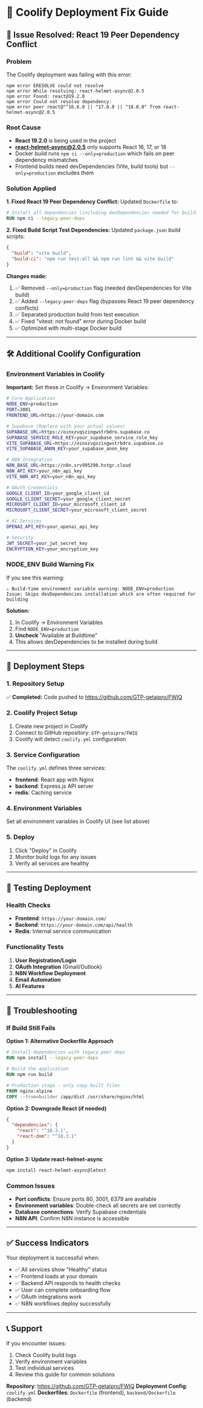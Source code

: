 # 🚀 Coolify Deployment Fix Guide

## 🚨 Issue Resolved: React 19 Peer Dependency Conflict

### **Problem**
The Coolify deployment was failing with this error:
```
npm error ERESOLVE could not resolve
npm error While resolving: react-helmet-async@2.0.5
npm error Found: react@19.2.0
npm error Could not resolve dependency:
npm error peer react@"^16.6.0 || ^17.0.0 || ^18.0.0" from react-helmet-async@2.0.5
```

### **Root Cause**
- **React 19.2.0** is being used in the project
- **react-helmet-async@2.0.5** only supports React 16, 17, or 18
- Docker build runs `npm ci --only=production` which fails on peer dependency mismatches
- Frontend builds need devDependencies (Vite, build tools) but `--only=production` excludes them

### **Solution Applied**

**1. Fixed React 19 Peer Dependency Conflict:**
Updated `Dockerfile` to:
```dockerfile
# Install all dependencies (including devDependencies needed for build)
RUN npm ci --legacy-peer-deps
```

**2. Fixed Build Script Test Dependencies:**
Updated `package.json` build scripts:
```json
{
  "build": "vite build",
  "build:ci": "npm run test:all && npm run lint && vite build"
}
```

**Changes made:**
1. ✅ Removed `--only=production` flag (needed devDependencies for Vite build)
2. ✅ Added `--legacy-peer-deps` flag (bypasses React 19 peer dependency conflicts)
3. ✅ Separated production build from test execution
4. ✅ Fixed "vitest: not found" error during Docker build
5. ✅ Optimized with multi-stage Docker build

---

## 🛠️ Additional Coolify Configuration

### **Environment Variables in Coolify**

**Important:** Set these in Coolify → Environment Variables:

```bash
# Core Application
NODE_ENV=production
PORT=3001
FRONTEND_URL=https://your-domain.com

# Supabase (Replace with your actual values)
SUPABASE_URL=https://oinxzvqszingwstrbdro.supabase.co
SUPABASE_SERVICE_ROLE_KEY=your_supabase_service_role_key
VITE_SUPABASE_URL=https://oinxzvqszingwstrbdro.supabase.co
VITE_SUPABASE_ANON_KEY=your_supabase_anon_key

# N8N Integration
N8N_BASE_URL=https://n8n.srv995290.hstgr.cloud
N8N_API_KEY=your_n8n_api_key
VITE_N8N_API_KEY=your_n8n_api_key

# OAuth Credentials
GOOGLE_CLIENT_ID=your_google_client_id
GOOGLE_CLIENT_SECRET=your_google_client_secret
MICROSOFT_CLIENT_ID=your_microsoft_client_id
MICROSOFT_CLIENT_SECRET=your_microsoft_client_secret

# AI Services
OPENAI_API_KEY=your_openai_api_key

# Security
JWT_SECRET=your_jwt_secret_key
ENCRYPTION_KEY=your_encryption_key
```

### **NODE_ENV Build Warning Fix**

If you see this warning:
```
⚠️ Build-time environment variable warning: NODE_ENV=production
Issue: Skips devDependencies installation which are often required for building
```

**Solution:**
1. In Coolify → Environment Variables
2. Find `NODE_ENV=production`
3. **Uncheck** "Available at Buildtime"
4. This allows devDependencies to be installed during build

---

## 🔄 Deployment Steps

### **1. Repository Setup**
✅ **Completed:** Code pushed to https://github.com/GTP-getaipro/FWIQ

### **2. Coolify Project Setup**
1. Create new project in Coolify
2. Connect to GitHub repository: `GTP-getaipro/FWIQ`
3. Coolify will detect `coolify.yml` configuration

### **3. Service Configuration**
The `coolify.yml` defines three services:
- **frontend**: React app with Nginx
- **backend**: Express.js API server  
- **redis**: Caching service

### **4. Environment Variables**
Set all environment variables in Coolify UI (see list above)

### **5. Deploy**
1. Click "Deploy" in Coolify
2. Monitor build logs for any issues
3. Verify all services are healthy

---

## 🧪 Testing Deployment

### **Health Checks**
- **Frontend**: `https://your-domain.com/`
- **Backend**: `https://your-domain.com/api/health`
- **Redis**: Internal service communication

### **Functionality Tests**
1. **User Registration/Login**
2. **OAuth Integration** (Gmail/Outlook)
3. **N8N Workflow Deployment**
4. **Email Automation**
5. **AI Features**

---

## 🚨 Troubleshooting

### **If Build Still Fails**

**Option 1: Alternative Dockerfile Approach**
```dockerfile
# Install dependencies with legacy peer deps
RUN npm install --legacy-peer-deps

# Build the application
RUN npm run build

# Production stage - only copy built files
FROM nginx:alpine
COPY --from=builder /app/dist /usr/share/nginx/html
```

**Option 2: Downgrade React (if needed)**
```json
{
  "dependencies": {
    "react": "^18.3.1",
    "react-dom": "^18.3.1"
  }
}
```

**Option 3: Update react-helmet-async**
```bash
npm install react-helmet-async@latest
```

### **Common Issues**
- **Port conflicts**: Ensure ports 80, 3001, 6379 are available
- **Environment variables**: Double-check all secrets are set correctly
- **Database connections**: Verify Supabase credentials
- **N8N API**: Confirm N8N instance is accessible

---

## ✅ Success Indicators

Your deployment is successful when:
- ✅ All services show "Healthy" status
- ✅ Frontend loads at your domain
- ✅ Backend API responds to health checks
- ✅ User can complete onboarding flow
- ✅ OAuth integrations work
- ✅ N8N workflows deploy successfully

---

## 📞 Support

If you encounter issues:
1. Check Coolify build logs
2. Verify environment variables
3. Test individual services
4. Review this guide for common solutions

**Repository**: https://github.com/GTP-getaipro/FWIQ
**Deployment Config**: `coolify.yml`
**Dockerfiles**: `Dockerfile` (frontend), `backend/Dockerfile` (backend)
